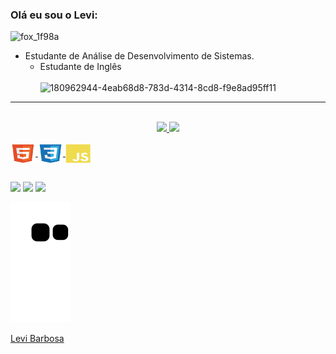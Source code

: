 ### Olá eu sou o Levi:

![fox_1f98a](https://user-images.githubusercontent.com/105580065/183564328-ed4731fb-c83b-4857-b9bd-870b4fecca9b.png)


* Estudante de Análise de Desenvolvimento de Sistemas.
  * Estudante de Inglês <br><br>
 ![180962944-4eab68d8-783d-4314-8cd8-f9e8ad95ff11](https://user-images.githubusercontent.com/105580065/185584604-4ce330de-4ef0-4230-bd4f-bf6d007bae96.gif)
<hr>
<br>

<div align="center">
  <a href="https://github.com/levi-b-code">
  <img height="180em" src="https://github-readme-stats.vercel.app/api?username=levi-b-code&show_icons=true&theme=dark&include_all_commits=true&count_private=true"/>
  <img height="180em" src="https://github-readme-stats.vercel.app/api/top-langs/?username=levi-b-code&layout=compact&langs_count=7&theme=dark"/>
</div>

<div style="display: inline_block"><br>
  
<!--  <img align="center" alt="Levi-Ts" height="30" width="40" src="https://raw.githubusercontent.com/devicons/devicon/master/icons/typescript/typescript-plain.svg"> -->
<!--  <img align="center" alt="Levi-React" height="30" width="40" src="https://raw.githubusercontent.com/devicons/devicon/master/icons/react/react-original.svg"> -->
  <img align="center" alt="Levi-HTML" height="30" width="40" src="https://raw.githubusercontent.com/devicons/devicon/master/icons/html5/html5-original.svg">
  <img align="center" alt="Levi-CSS" height="30" width="40" src="https://raw.githubusercontent.com/devicons/devicon/master/icons/css3/css3-original.svg">
  <img align="center" alt="Levi-Js" height="30" width="40" src="https://raw.githubusercontent.com/devicons/devicon/master/icons/javascript/javascript-plain.svg">
 <!-- <img align="center" alt="Levi-Python" height="30" width="40" src="https://raw.githubusercontent.com/devicons/devicon/master/icons/python/python-original.svg"> -->
 <!-- <img align="center" alt="Levi-Csharp" height="30" width="40" src="https://raw.githubusercontent.com/devicons/devicon/master/icons/csharp/csharp-original.svg"> -->
<!--  <img align="right" alt="Levi-pic" height="150" style="border-radius:50px;" src="hhttps://github.com/levi-b-code/levi-b-code?width=676&height=676"> -->
</div>

  ##
 
<div> 
  <a href="https://www.youtube.com/channel/UC01-M3LTo1FTmIyZcdtdEGQ" target="_blank"><img src="https://img.shields.io/badge/YouTube-FF0000?style=for-the-badge&logo=youtube&logoColor=white" target="_blank"></a>
  <!--<a href="https://instagram.com/" target="_blank"><img src="https://img.shields.io/badge/-Instagram-%23E4405F?style=for-the-badge&logo=instagram&logoColor=white" target="_blank"></a>
 	<a href="https://www.twitch.tv/rafaballerinii" target="_blank"><img src="https://img.shields.io/badge/Twitch-9146FF?style=for-the-badge&logo=twitch&logoColor=white" target="_blank"></a> 
 <a href="https://discord.gg/wagxzStdcR" target="_blank"><img src="https://img.shields.io/badge/Discord-7289DA?style=for-the-badge&logo=discord&logoColor=white" target="_blank"></a> -->
  <a href = "mailto:levibcode@gmail.com"><img src="https://img.shields.io/badge/-Gmail-%23333?style=for-the-badge&logo=gmail&logoColor=white" target="_blank"></a>
  <a href="https://www.linkedin.com/in/iamjohnlevi/ target="_blank"><img src="https://img.shields.io/badge/-LinkedIn-%230077B5?style=for-the-badge&logo=linkedin&logoColor=white" target="_blank"></a> 
 
 ![Snake animation](https://github.com/levi-b-code/levi-b-code/blob/output/github-contribution-grid-snake.svg) 
 
 
 <div class="badge-base LI-profile-badge" data-locale="pt_BR" data-size="medium" data-theme="dark" data-type="VERTICAL" data-vanity="iamjohnlevi" data-version="v1"><a class="badge-base__link LI-simple-link" href="https://br.linkedin.com/in/iamjohnlevi?trk=profile-badge">Levi Barbosa</a></div>
              
</div>

